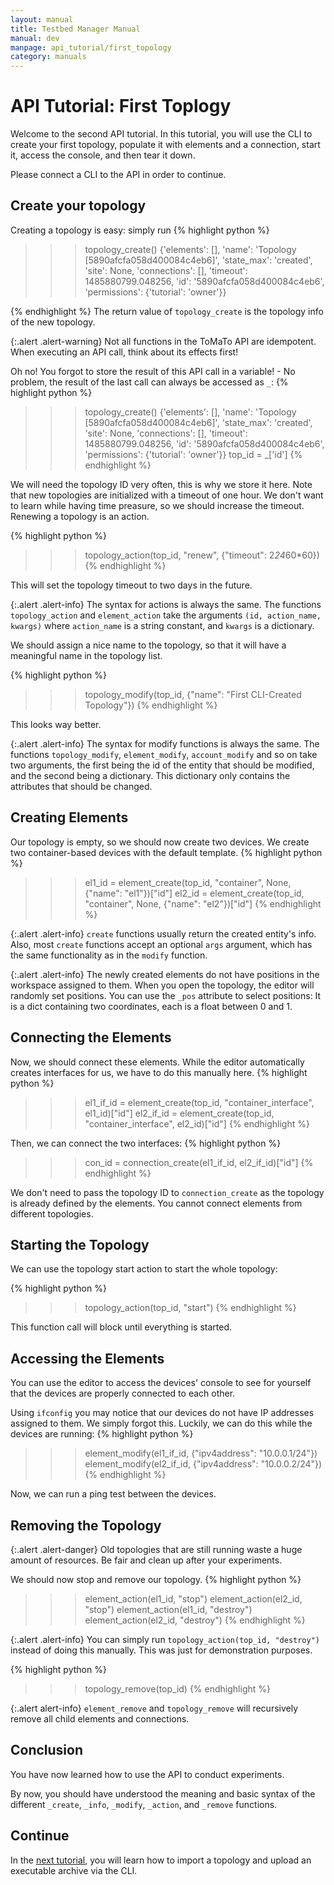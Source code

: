 ```yaml
---
layout: manual
title: Testbed Manager Manual
manual: dev
manpage: api_tutorial/first_topology
category: manuals
---
```


# API Tutorial: First Toplogy

Welcome to the second API tutorial. In this tutorial, you will use the CLI to create your first topology, populate it with elements and a connection, start it, access the console, and then tear it down.

Please connect a CLI to the API in order to continue.

## Create your topology

Creating a topology is easy: simply run
{% highlight python %}
>>> topology_create()
{'elements': [], 'name': 'Topology [5890afcfa058d400084c4eb6]', 'state_max': 'created', 'site': None, 'connections': [], 'timeout': 1485880799.048256, 'id': '5890afcfa058d400084c4eb6', 'permissions': {'tutorial': 'owner'}}
>>>
{% endhighlight %}
The return value of `topology_create` is the topology info of the new topology.

{:.alert .alert-warning}
Not all functions in the ToMaTo API are idempotent. When executing an API call, think about its effects first!

Oh no! You forgot to store the result of this API call in a variable! - No problem, the result of the last call can always be accessed as `_`:
{% highlight python %}
>>> topology_create()
{'elements': [], 'name': 'Topology [5890afcfa058d400084c4eb6]', 'state_max': 'created', 'site': None, 'connections': [], 'timeout': 1485880799.048256, 'id': '5890afcfa058d400084c4eb6', 'permissions': {'tutorial': 'owner'}}
>>> top_id = _['id']
{% endhighlight %}

We will need the topology ID very often, this is why we store it here. Note that new topologies are initialized with a timeout of one hour. We don't want to learn while having time preasure, so we should increase the timeout. Renewing a topology is an action.

{% highlight python %}
>>> topology_action(top_id, "renew", {"timeout": 2*24*60*60})
{% endhighlight %}

This will set the topology timeout to two days in the future.

{:.alert .alert-info}
The syntax for actions is always the same. The functions `topology_action` and `element_action` take the arguments `(id, action_name, kwargs)` where `action_name` is a string constant, and `kwargs` is a dictionary.

We should assign a nice name to the topology, so that it will have a meaningful name in the topology list.

{% highlight python %}
>>> topology_modify(top_id, {"name": "First CLI-Created Topology"})
{% endhighlight %}

This looks way better.

{:.alert .alert-info}
The syntax for modify functions is always the same. The functions `topology_modify`, `element_modify`, `account_modify` and so on take two arguments, the first being the id of the entity that should be modified, and the second being a dictionary. This dictionary only contains the attributes that should be changed.

## Creating Elements

Our topology is empty, so we should now create two devices. We create two container-based devices with the default template.
{% highlight python %}
>>> el1_id = element_create(top_id, "container", None, {"name": "el1"})["id"]
>>> el2_id = element_create(top_id, "container", None, {"name": "el2"})["id"]
{% endhighlight %}

{:.alert .alert-info}
`create` functions usually return the created entity's info. Also, most `create` functions accept an optional `args` argument, which has the same functionality as in the `modify` function.

{:.alert .alert-info}
The newly created elements do not have positions in the workspace assigned to them. When you open the topology, the editor will randomly set positions. You can use the `_pos` attribute to select positions: It is a dict containing two coordinates, each is a float between 0 and 1.


## Connecting the Elements

Now, we should connect these elements. While the editor automatically creates interfaces for us, we have to do this manually here.
{% highlight python %}
>>> el1_if_id = element_create(top_id, "container_interface", el1_id)["id"]
>>> el2_if_id = element_create(top_id, "container_interface", el2_id)["id"]
{% endhighlight %}

Then, we can connect the two interfaces:
{% highlight python %}
>>> con_id = connection_create(el1_if_id, el2_if_id)["id"]
{% endhighlight %}

We don't need to pass the topology ID to `connection_create` as the topology is already defined by the elements. You cannot connect elements from different topologies.


## Starting the Topology

We can use the topology start action to start the whole topology:

{% highlight python %}
>>> topology_action(top_id, "start")
{% endhighlight %}

This function call will block until everything is started.


## Accessing the Elements

You can use the editor to access the devices' console to see for yourself that the devices are properly connected to each other.

Using `ifconfig` you may notice that our devices do not have IP addresses assigned to them. We simply forgot this. Luckily, we can do this while the devices are running:
{% highlight python %}
>>> element_modify(el1_if_id, {"ipv4address": "10.0.0.1/24"})
>>> element_modify(el2_if_id, {"ipv4address": "10.0.0.2/24"})
{% endhighlight %}

Now, we can run a ping test between the devices.


## Removing the Topology

{:.alert .alert-danger}
Old topologies that are still running waste a huge amount of resources. Be fair and clean up after your experiments.

We should now stop and remove our topology.
{% highlight python %}
>>> element_action(el1_id, "stop")
>>> element_action(el2_id, "stop")
>>> element_action(el1_id, "destroy")
>>> element_action(el2_id, "destroy")
{% endhighlight %}

{:.alert .alert-info}
You can simply run `topology_action(top_id, "destroy")` instead of doing this manually. This was just for demonstration purposes.

{% highlight python %}
>>> topology_remove(top_id)
{% endhighlight %}

{:.alert alert-info}
`element_remove` and `topology_remove` will recursively remove all child elements and connections.

## Conclusion

You have now learned how to use the API to conduct experiments. 

By now, you should have understood the meaning and basic syntax of the different `_create`, `_info`, `_modify`, `_action`, and `_remove` functions.

## Continue

In the [next tutorial](../executable_archive), you will learn how to import a topology and upload an executable archive via the CLI.

